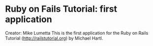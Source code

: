 # Ruby on Fails Tutorial: first application

Creator: Mike Lumetta
This is the first application for the Ruby on Rails Tutorial (http://railstutorial.org) by Michael Hartl.
